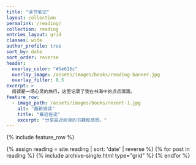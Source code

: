 ```yaml
---
title: "读书笔记"
layout: collection
permalink: /reading/
collection: reading
entries_layout: grid
classes: wide
author_profile: true
sort_by: date
sort_order: reverse
header:
  overlay_color: "#5e616c"
  overlay_image: /assets/images/books/reading-banner.jpg
  overlay_filter: 0.5
excerpt: >
  阅读是一场心灵的旅行，这里记录了我在书海中的点点滴滴。
feature_row:
  - image_path: /assets/images/books/recent-1.jpg
    alt: "最新阅读"
    title: "最近在读"
    excerpt: "分享最近阅读的书籍和感想。"
---
```


{% include feature_row %}

<div class="grid__wrapper">
  {% assign reading = site.reading | sort: 'date' | reverse %}
  {% for post in reading %}
    {% include archive-single.html type="grid" %}
  {% endfor %}
</div> 